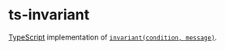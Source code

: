 # ts-invariant

[TypeScript](https://www.typescriptlang.org) implementation of
[`invariant(condition, message)`](https://www.npmjs.com/package/invariant).
